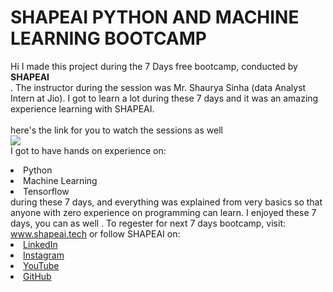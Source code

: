 # SHAPEAI PYTHON AND MACHINE LEARNING BOOTCAMP
Hi I made this project during the 7 Days free bootcamp, conducted by <b> SHAPEAI   
</b>. 
The  instructor during the session was Mr. Shaurya Sinha (data Analyst Intern at Jio). I got to
learn a lot during these 7 days and it was an amazing experience learning with SHAPEAI. 
<br><br> here's the link for you to watch the sessions as well <br> 
<a href ="https://www.youtube.com/playlist?list=PL7zl8TDRnbulNEA-59W7wWgCWE8LEOD6h"><img src="https://github.com/ShapeAI/PYTHON-AND-DATA-ANALYTICS/blob/main//YOUTUBE%20 THUMBNAIL-5. Png"> </a>
<br> I got to have hands on experience on: 
<li> Python
<li>Machine Learning
<li> Tensorflow
<br>during these 7 days, and everything was explained from very basics so that 
anyone with zero experience on programming can learn.
I enjoyed these 7 days, you can as well . To regester for next 7 days bootcamp, visit:
<a href="https://www.shapeai.tech"> www.shapeai.tech</a>
or follow SHAPEAI on:
<li><a href=
"https://www.linkedin.com/company/shapeai">LinkedIn</a>
<li><a href=
"https://www.instagram.com/shape.ai/?hl=en">Instagram</a>
<li><a
href=
"https://www.youtube.com/channel/UCTUvDLTW9meuDXWcbmISPdA">YouTube</a>
<li><a href=
"https://github.com/shapeai">GitHub</a>
